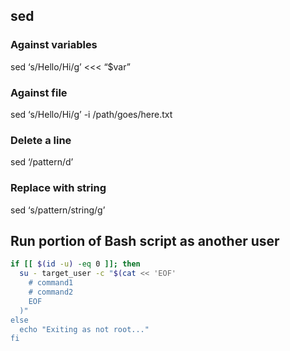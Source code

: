 ## sed

### Against variables
sed ‘s/Hello/Hi/g’ <<< “$var”

### Against file

sed ‘s/Hello/Hi/g’ -i /path/goes/here.txt

### Delete a line

sed ‘/pattern/d’

### Replace with string

sed ‘s/pattern/string/g’

## Run portion of Bash script as another user
```bash
if [[ $(id -u) -eq 0 ]]; then
  su - target_user -c "$(cat << 'EOF'
    # command1
    # command2
    EOF
  )"
else
  echo "Exiting as not root..."
fi
```